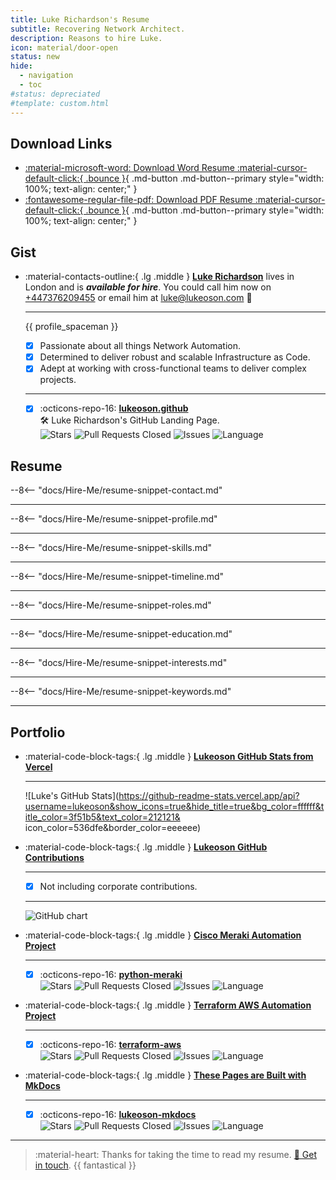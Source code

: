 ```yaml
---
title: Luke Richardson's Resume 
subtitle: Recovering Network Architect.
description: Reasons to hire Luke.
icon: material/door-open
status: new
hide:
  - navigation
  - toc
#status: depreciated
#template: custom.html
---
```


## Download Links

<div class="grid cards" markdown>

- [:material-microsoft-word: Download Word Resume :material-cursor-default-click:{ .bounce }](/assets/brand-profile/resume/Luke-Richardson-Resume.docx){ .md-button .md-button--primary style="width: 100%; text-align: center;" }
- [:fontawesome-regular-file-pdf: Download PDF Resume :material-cursor-default-click:{ .bounce }](/assets/brand-profile/resume/Luke-Richardson-Resume.pdf){ .md-button .md-button--primary style="width: 100%; text-align: center;" } 


</div>

## Gist

<div class="grid cards" markdown>

-   :material-contacts-outline:{ .lg .middle } [__Luke Richardson__](https://www.linkedin.com/in/luke-richardson/) lives in London and is ***available for hire***. You could call him now on [+447376209455](tel:+447376209455) or email him at [luke@lukeoson.com](mailto:lke@lukeoson.com) 🚀

    ---
  
    {{ profile_spaceman }}

    - [x] Passionate about all things Network Automation.
    - [x] Determined to deliver robust and scalable Infrastructure as Code.
    - [x] Adept at working with cross-functional teams to deliver complex projects.

    ---

    - [x] :octicons-repo-16: [**lukeoson.github**](https://github.com/lukeoson/lukeoson.github.io)  
      🛠️ Luke Richardson's GitHub Landing Page.  
      ![Stars](https://img.shields.io/github/stars/lukeoson/lukeoson.github.io?style=social)
      ![Pull Requests Closed](https://img.shields.io/github/issues-pr-closed/lukeoson/lukeoson.github.io)
      ![Issues](https://img.shields.io/github/issues/lukeoson/lukeoson.github.io)
      ![Language](https://img.shields.io/github/languages/top/lukeoson/lukeoson.github.io)

</div> 

## Resume

--8<-- "docs/Hire-Me/resume-snippet-contact.md"

---

--8<-- "docs/Hire-Me/resume-snippet-profile.md"

---

--8<-- "docs/Hire-Me/resume-snippet-skills.md"

---

--8<-- "docs/Hire-Me/resume-snippet-timeline.md"

---

--8<-- "docs/Hire-Me/resume-snippet-roles.md"

---

--8<-- "docs/Hire-Me/resume-snippet-education.md"

---

--8<-- "docs/Hire-Me/resume-snippet-interests.md"

---
--8<-- "docs/Hire-Me/resume-snippet-keywords.md"

---

## Portfolio

<div class="grid cards" markdown>

-   :material-code-block-tags:{ .lg .middle } [__Lukeoson GitHub Stats from Vercel__](https://github.com/lukeoson/lukeoson-mkdocs)

    ---
   
    ![Luke's GitHub Stats](https://github-readme-stats.vercel.app/api?username=lukeoson&show_icons=true&hide_title=true&bg_color=ffffff&title_color=3f51b5&text_color=212121&   icon_color=536dfe&border_color=eeeeee)

-   :material-code-block-tags:{ .lg .middle } [__Lukeoson GitHub Contributions__](https://github.com/lukeoson/lukeoson-mkdocs)

    ---

    - [x] Not including corporate contributions.

    ---

    <img src="https://ghchart.rshah.org/lukeoson" alt="GitHub chart" />


</div>

<div class="grid cards" markdown>

-   :material-code-block-tags:{ .lg .middle } [__Cisco Meraki Automation Project__](https://github.com/lukeoson/python-meraki)

    ---

    - [x] :octicons-repo-16: [**python-meraki**](https://github.com/lukeoson/python-meraki)  
      ![Stars](https://img.shields.io/github/stars/lukeoson/python-meraki?style=social)
      ![Pull Requests Closed](https://img.shields.io/github/issues-pr-closed/lukeoson/python-meraki)
      ![Issues](https://img.shields.io/github/issues/lukeoson/python-meraki)
      ![Language](https://img.shields.io/github/languages/top/lukeoson/python-meraki)


-   :material-code-block-tags:{ .lg .middle } [__Terraform AWS Automation Project__](https://github.com/lukeoson/python-meraki)

    ---

    - [x] :octicons-repo-16: [**terraform-aws**](https://github.com/lukeoson/python-meraki)   
      ![Stars](https://img.shields.io/github/stars/lukeoson/python-meraki?style=social)
      ![Pull Requests Closed](https://img.shields.io/github/issues-pr-closed/lukeoson/python-meraki)
      ![Issues](https://img.shields.io/github/issues/lukeoson/python-meraki)
      ![Language](https://img.shields.io/github/languages/top/lukeoson/python-meraki)

-   :material-code-block-tags:{ .lg .middle } [__These Pages are Built with MkDocs__](https://github.com/lukeoson/lukeoson-mkdocs)

    ---

    - [x] :octicons-repo-16: [**lukeoson-mkdocs**](https://github.com/lukeoson/lukeoson-mkdocs)    
        ![Stars](https://img.shields.io/github/stars/lukeoson/lukeoson-mkdocs?style=social)
        ![Pull Requests Closed](https://img.shields.io/github/issues-pr-closed/lukeoson/lukeoson-mkdocs)
        ![Issues](https://img.shields.io/github/issues/lukeoson/lukeoson-mkdocs)
        ![Language](https://img.shields.io/github/languages/top/lukeoson/lukeoson-mkdocs)

</div>

---

> :material-heart: Thanks for taking the time to read my resume. [🎉 Get in touch](mailto:hello@lukeoson.com). {{ fantastical }}




